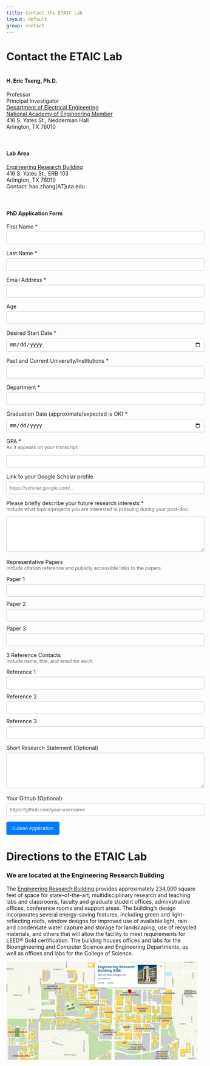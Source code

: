 ```yaml
---
title: Contact the ETAIC Lab
layout: default
group: contact
---
```


# Contact the ETAIC Lab

<div style="display: flex; flex-wrap: wrap; margin-bottom: 40px; gap: 20px;">
<div style="flex: 1; min-width: 300px;">
<h4>H. Eric Tseng, Ph.D.</h4>
<p>
Professor<br>
Principal Investigator<br>
<a href="https://www.uta.edu/academics/schools-colleges/engineering/academics/departments/electrical" target="_blank">Department of Electrical Engineering</a><br>
<a href="https://www.nae.edu/" target="_blank">National Academy of Engineering Member</a><br>
416 S. Yates St., Nedderman Hall<br>
Arlington, TX 76010
</p>
</div>
<div style="flex: 1; min-width: 300px;">
<h4>Lab Area</h4>
<p>
<a href="https://www.uta.edu/maps?building=ERB" target="_blank">Engineering Research Building</a><br>
416 S. Yates St., ERB 103<br>
Arlington, TX 76010<br>
Contact: hao.zhang[AT]uta.edu
</p>
</div>
</div>

<div>
<h4>PhD Application Form</h4>
<form action="https://formspree.io/f/mgvzjydk" method="POST">

<div style="margin-bottom: 15px;">
<label for="fname" style="display: block; margin-bottom: 5px;">First Name *</label>
<input type="text" id="fname" name="first_name" required style="width: 100%; padding: 8px; border: 1px solid #ccc; border-radius: 4px;">
</div>

<div style="margin-bottom: 15px;">
<label for="lname" style="display: block; margin-bottom: 5px;">Last Name *</label>
<input type="text" id="lname" name="last_name" required style="width: 100%; padding: 8px; border: 1px solid #ccc; border-radius: 4px;">
</div>

<div style="margin-bottom: 15px;">
<label for="email" style="display: block; margin-bottom: 5px;">Email Address *</label>
<input type="email" id="email" name="email" required style="width: 100%; padding: 8px; border: 1px solid #ccc; border-radius: 4px;">
</div>

<div style="margin-bottom: 15px;">
<label for="age" style="display: block; margin-bottom: 5px;">Age</label>
<input type="text" id="age" name="age" style="width: 100%; padding: 8px; border: 1px solid #ccc; border-radius: 4px;">
</div>

<div style="margin-bottom: 15px;">
<label for="start-date" style="display: block; margin-bottom: 5px;">Desired Start Date *</label>
<input type="date" id="start-date" name="desired_start_date" required style="width: 100%; padding: 8px; border: 1px solid #ccc; border-radius: 4px;">
</div>

<div style="margin-bottom: 15px;">
<label for="institutions" style="display: block; margin-bottom: 5px;">Past and Current University/Institutions *</label>
<input type="text" id="institutions" name="institutions" required style="width: 100%; padding: 8px; border: 1px solid #ccc; border-radius: 4px;">
</div>

<div style="margin-bottom: 15px;">
<label for="department" style="display: block; margin-bottom: 5px;">Department *</label>
<input type="text" id="department" name="department" required style="width: 100%; padding: 8px; border: 1px solid #ccc; border-radius: 4px;">
</div>

<div style="margin-bottom: 15px;">
<label for="grad-date" style="display: block; margin-bottom: 5px;">Graduation Date (approximate/expected is OK) *</label>
<input type="date" id="grad-date" name="graduation_date" required style="width: 100%; padding: 8px; border: 1px solid #ccc; border-radius: 4px;">
</div>

<div style="margin-bottom: 15px;">
<label for="gpa" style="display: block; margin-bottom: 5px;">GPA *</label>
<p style="font-size: 0.9em; color: #666; margin-top: -5px;">As it appears on your transcript.</p>
<input type="text" id="gpa" name="gpa" required style="width: 100%; padding: 8px; border: 1px solid #ccc; border-radius: 4px;">
</div>

<div style="margin-bottom: 15px;">
<label for="scholar-link" style="display: block; margin-bottom: 5px;">Link to your Google Scholar profile</label>
<input type="url" id="scholar-link" name="google_scholar_profile" style="width: 100%; padding: 8px; border: 1px solid #ccc; border-radius: 4px;" placeholder="https://scholar.google.com/...">
</div>

<div style="margin-bottom: 15px;">
<label for="research-interests" style="display: block; margin-bottom: 5px;">Please briefly describe your future research interests *</label>
<p style="font-size: 0.9em; color: #666; margin-top: -5px;">Include what topics/projects you are interested in pursuing during your post-doc.</p>
<textarea id="research-interests" name="research_interests" rows="5" required style="width: 100%; padding: 8px; border: 1px solid #ccc; border-radius: 4px;"></textarea>
</div>

<div style="margin-bottom: 15px;">
<label style="display: block; margin-bottom: 5px;">Representative Papers</label>
<p style="font-size: 0.9em; color: #666; margin-top: -5px;">Include citation reference and publicly accessible links to the papers.</p>
<label for="paper1" style="display: block; margin-bottom: 5px; font-weight: normal;">Paper 1</label>
<input type="text" id="paper1" name="paper_1" style="width: 100%; padding: 8px; border: 1px solid #ccc; border-radius: 4px; margin-bottom: 10px;">
<label for="paper2" style="display: block; margin-bottom: 5px; font-weight: normal;">Paper 2</label>
<input type="text" id="paper2" name="paper_2" style="width: 100%; padding: 8px; border: 1px solid #ccc; border-radius: 4px; margin-bottom: 10px;">
<label for="paper3" style="display: block; margin-bottom: 5px; font-weight: normal;">Paper 3</label>
<input type="text" id="paper3" name="paper_3" style="width: 100%; padding: 8px; border: 1px solid #ccc; border-radius: 4px;">
</div>

<div style="margin-bottom: 15px;">
<label style="display: block; margin-bottom: 5px;">3 Reference Contacts</label>
<p style="font-size: 0.9em; color: #666; margin-top: -5px;">Include name, title, and email for each.</p>
<label for="ref1" style="display: block; margin-bottom: 5px; font-weight: normal;">Reference 1</label>
<input type="text" id="ref1" name="reference_1" style="width: 100%; padding: 8px; border: 1px solid #ccc; border-radius: 4px; margin-bottom: 10px;">
<label for="ref2" style="display: block; margin-bottom: 5px; font-weight: normal;">Reference 2</label>
<input type="text" id="ref2" name="reference_2" style="width: 100%; padding: 8px; border: 1px solid #ccc; border-radius: 4px; margin-bottom: 10px;">
<label for="ref3" style="display: block; margin-bottom: 5px; font-weight: normal;">Reference 3</label>
<input type="text" id="ref3" name="reference_3" style="width: 100%; padding: 8px; border: 1px solid #ccc; border-radius: 4px;">
</div>

<div style="margin-bottom: 15px;">
<label for="research-statement" style="display: block; margin-bottom: 5px;">Short Research Statement (Optional)</label>
<textarea id="research-statement" name="research_statement" rows="5" style="width: 100%; padding: 8px; border: 1px solid #ccc; border-radius: 4px;"></textarea>
</div>

<div style="margin-bottom: 15px;">
<label for="github" style="display: block; margin-bottom: 5px;">Your Github (Optional)</label>
<input type="url" id="github" name="github_profile" style="width: 100%; padding: 8px; border: 1px solid #ccc; border-radius: 4px;" placeholder="https://github.com/your-username">
</div>

<input type="hidden" name="_next" value="https://your-site.com/thanks.html">
<input type="text" name="_gotcha" style="display:none !important">

<button type="submit" style="background-color: #007bff; color: white; padding: 10px 15px; border: none; border-radius: 4px; cursor: pointer;">Submit Application</button>
</form>
</div>

# Directions to the ETAIC Lab
### We are located at the Engineering Research Building
The [Engineering Research Building](https://www.uta.edu/maps?building=ERB) provides approximately 234,000 square feet of space for state-of-the-art, multidisciplinary research and teaching labs and classrooms, faculty and graduate student offices, administrative offices, conference rooms and support areas. The building’s design incorporates several energy-saving features, including green and light-reflecting roofs, window designs for improved use of available light, rain and condensate water capture and storage for landscaping, use of recycled materials, and others that will allow the facility to meet requirements for LEED® Gold certification. The building houses offices and labs for the Bioengineering and Computer Science and Engineering Departments, as well as offices and labs for the College of Science.

<img class="img-fluid" src="/static/img/map_to_ERB.png" alt="Map of Mission Bay">
